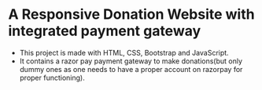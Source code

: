 # A Responsive Donation Website with integrated payment gateway

- This project is made with HTML, CSS, Bootstrap and JavaScript.
- It contains a razor pay payment gateway to make donations(but only dummy ones as one needs to have a proper account on razorpay for proper functioning).
